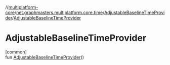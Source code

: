 //[multiplatform-core](../../../index.md)/[net.graphmasters.multiplatform.core.time](../index.md)/[AdjustableBaselineTimeProvider](index.md)/[AdjustableBaselineTimeProvider](-adjustable-baseline-time-provider.md)

# AdjustableBaselineTimeProvider

[common]\
fun [AdjustableBaselineTimeProvider](-adjustable-baseline-time-provider.md)()
